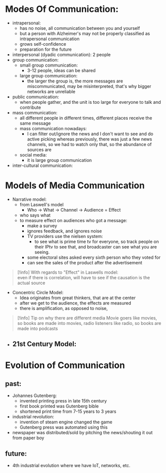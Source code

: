 # Modes Of Communication:
- intrapersonal: 
	- has no noise, all communication between you and yourself
	- but a person with Alzheimer's may not be properly classified as intrapersonal communication
	- grows self-confidence
	- preparation for the future
- interpersonal (dyadic communication): 2 people
- group communication: 
	- small group communication: 
		- 3-12 people, ideas can be shared
	- large group communication: 
		- the larger the group is, the more messages are miscommunicated, may be misinterpreted, that's why bigger networks are unreliable
- public communication: 
	- when people gather, and the unit is too large for everyone to talk and contribute
- mass communication: 
	- all different people in different times, different places receive the same message
	- mass communication nowadays:
		- I can filter out/ignore the news and I don't want to see and do active picking whereas previously, there was just a few news channels, so we had to watch only that, so the abundance of sources are 
	- social media:
		- it is large group communication
- inter-cultural communication:

# Models of Media Communication
- Narrative model: 
	- from Laswell's model
		- Who -> What -> Channel -> Audience = Effect
	- who says what
	- to measure effect on audiences who got a message:
		- make a survey 
		- ignores feedback, and ignores noise
		- TV providers use the nielsen system:
			- to see what is prime time tv for everyone, so track people on their IPtv to see that, and broadcaster can see what you are seeing.
		- some electoral sites asked every sixth person who they voted for
		- can see the sales of the product after the advertisement
>[!info] With regards to "Effect" in Laswells model:  
>even if there is correlation, will have to see if the causation is the actual source
	
- Concentric Circle Model:
	- Idea originates from great thinkers, that are at the center
	- after we get to the audience, the effects are measured
	- there is amplification, as opposed to noise, 
>[!info] Tip on why there are different media
>Movie goers like movies, so books are made into movies, radio listeners like radio, so books are made into podcasts

- 21st Century Model:
	- 

# Evolution of Communication
## past:
- Johannes Gutenberg:
	- invented printing press in late 15th century
	- first book printed was Gutenberg bible
	- shortened print time from 7-15 years to 3 years
- industrial revolution:
	- invention of steam engine changed the game
	- Gutenberg press was automated using this
- newspaper was distributed/sold by pitching the news/shouting it out from paper boy
## future:
- 4th industrial evolution where we have IoT, networks, etc.
